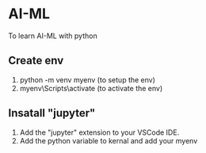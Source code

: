 # AI-ML
To learn AI-ML with python

## Create env
 1. python -m venv myenv  (to setup the env)
 2. myenv\Scripts\activate (to activate the env)

## Insatall "jupyter" 
1. Add the "jupyter" extension to your VSCode IDE.
2. Add the python variable to kernal and add your myenv
